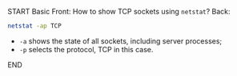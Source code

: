 START
Basic
Front: 
How to show TCP sockets using `netstat`?
Back: 
```sh
netstat -ap TCP
```
- `-a` shows the state of all sockets, including server processes;
- `-p` selects the protocol, TCP in this case.

END
